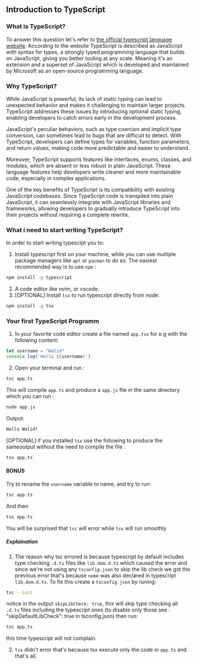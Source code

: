 ## Introduction to TypeScript

### What is TypeScript? 
To answer this question let's refer to [the official typescript language website](https://www.typescriptlang.org/). According to the website TypeScript is described as JavaScript with syntax for types, a strongly typed programming language that builds on JavaScript, giving you better tooling at any scale. 
Meaning it's an extension and a superset of JavaScript which is developed and maintained by Microsoft as an open-source programming language.

### Why TypeScript?  
While JavaScript is powerful, its lack of static typing can lead to unexpected behavior and makes it challenging to maintain larger projects. TypeScript addresses these issues by introducing optional static typing, enabling developers to catch errors early in the development process.

JavaScript's peculiar behaviors, such as type coercion and implicit type conversion, can sometimes lead to bugs that are difficult to detect. With TypeScript, developers can define types for variables, function parameters, and return values, making code more predictable and easier to understand.

Moreover, TypeScript supports features like interfaces, enums, classes, and modules, which are absent or less robust in plain JavaScript. These language features help developers write cleaner and more maintainable code, especially in complex applications.

One of the key benefits of TypeScript is its compatibility with existing JavaScript codebases. Since TypeScript code is transpiled into plain JavaScript, it can seamlessly integrate with JavaScript libraries and frameworks, allowing developers to gradually introduce TypeScript into their projects without requiring a complete rewrite.

### What i need to start writing TypeScript? 
In order to start writing typescipt you to: 
1. Install typescript first on your machine, while you can use multiple package managers like `apt` or `pacman` to do so. The easiest recommended way is to use `npm` :
```bash
npm install -g typescript
```
2. A code editor like nvim, or vscode. 
3. [OPTIONAL] Install `tsx` to run typescript directly from node: 
```bash
npm install -g tsx 
```
### Your first TypeScript Programm 
1. In your favorite code editor create a file named `app.tsx` for e.g with the following content: 
```typescript 
let username = "Walid"
console.log(`Hello ${username}`)
```
2. Open your terminal and run :
```bash 
tsc app.ts
```
This will compile `app.ts` and produce a `app.js` file in the same directory which you can run :
```bash 
node app.js
```
Output: 
```bash 
Hello Walid!
``` 
[OPTIONAL] if you installed `tsx` use the following to produce the sameoutput without the need to compile the file : 
```bash
tsx app.ts
```
#### BONUS 
Try to rename the `username` variable to name, and try to run:
```bash
tsc app.ts
```
And then

```bash
tsx app.ts
```
You will be surprised that `tsc` will error while `tsx` will run smoothly
##### Explaination 
1. The reason why tsc errored is because typescript by default includes type checking `.d.ts` files like `lib.dom.d.ts` which caused the error and since we're not using any `tsconfig.json` to skip the lib check we got the previous error that's because `name` was also declared in typescript `lib.dom.d.ts`.
To fix this create a `tsconfig.json` by runing: 
```bash
tsc --init 
```
notice in the output `skipLibCheck: true`, this will skip type checking all `.d.ts` files including the typescript ones (to disable only those see : "skipDefaultLibCheck": true in tsconfig.json) 
then run:
```bash
tsc app.ts
```
this time typescript will not complain. 

2. `tsx` didn't error that's because tsx execute only the code in `app.ts` and that's all.  
